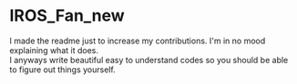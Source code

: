 # IROS_Fan_new

I made the readme just to increase my contributions. I'm in no mood explaining what it does.<br>
I anyways write beautiful easy to understand codes so you should be able to figure out things yourself.
